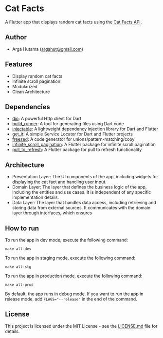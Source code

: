 # Cat Facts

A Flutter app that displays random cat facts using the [Cat Facts API](https://catfact.ninja/#/Facts).

## Author

- Arga Hutama (argahut@gmail.com)


## Features

- Display random cat facts
- Infinite scroll pagination
- Modularized
- Clean Architecture


## Dependencies

- [dio](https://pub.dev/packages/dio): A powerful Http client for Dart
- [build_runner](https://pub.dev/packages/build_runner): A tool for generating files using Dart code
- [injectable](https://pub.dev/packages/injectable): A lightweight dependency injection library for Dart and Flutter
- [get_it](https://pub.dev/packages/get_it): A simple Service Locator for Dart and Flutter projects
- [freezed](https://pub.dev/packages/freezed): A code generator for unions/pattern-matching/copy
- [infinite_scroll_pagination](https://pub.dev/packages/infinite_scroll_pagination): A Flutter package for infinite scroll pagination
- [pull_to_refresh](https://pub.dev/packages/pull_to_refresh): A Flutter package for pull to refresh functionality


## Architecture

- Presentation Layer: The UI components of the app, including widgets for displaying the cat fact and handling user input.
- Domain Layer: The layer that defines the business logic of the app, including the entities and use cases. It is independent of any specific implementation details.
- Data Layer: The layer that handles data access, including retrieving and storing data from external sources. It communicates with the domain layer through interfaces, which ensures


## How to run
To run the app in dev mode, execute the following command:

```
make all-dev
```

To run the app in staging mode, execute the following command:
```
make all-stg
```

To run the app in production mode, execute the following command:
```
make all-prod
```

By default, the app runs in debug mode. If you want to run the app in release mode, add `FLAGS="--release"` in the end of the command.


## License

This project is licensed under the MIT License - see the [LICENSE.md](LICENSE.md) file for details.
